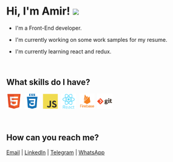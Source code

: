 # Hi, I'm Amir! <img src="https://media.giphy.com/media/hvRJCLFzcasrR4ia7z/giphy.gif" width="30px">
- I'm a Front-End developer.

- I'm currently working on some work samples for my resume.

- I'm currently learning react and redux.
<p></p>&nbsp;

## What skills do I have?
<p>
<img src="https://github.com/devicons/devicon/blob/master/icons/html5/html5-original.svg" title="HTML5" alt="HTML" width="40" height="40"/>&nbsp;
<img src="https://github.com/devicons/devicon/blob/master/icons/css3/css3-plain-wordmark.svg"  title="CSS3" alt="CSS" width="40" height="40"/>&nbsp;
<img src="https://github.com/devicons/devicon/blob/master/icons/javascript/javascript-original.svg" title="JavaScript" alt="JavaScript" width="40" height="40"/>&nbsp;
<img src="https://github.com/devicons/devicon/blob/master/icons/react/react-original-wordmark.svg" title="React" alt="React" width="40" height="40"/>&nbsp;
<img src="https://github.com/devicons/devicon/blob/master/icons/firebase/firebase-plain-wordmark.svg" title="Firebase" alt="Firebase" width="40" height="40"/>&nbsp;
<img src="https://github.com/devicons/devicon/blob/master/icons/git/git-original-wordmark.svg" title="Git" **alt="Git" width="40" height="40"/>&nbsp;
</p>
<p></p>&nbsp;

## How can you reach me?
<a href="https://amirrr.valizadeh@gmail.com">Email</a> | 
<a href="www.linkedin.com/in/amirvalizadeh">LinkedIn</a> | 
<a href="https://t.me/v_amirrr">Telegram</a> | 
<a href="https://wa.me/+989330938960">WhatsApp</a>
